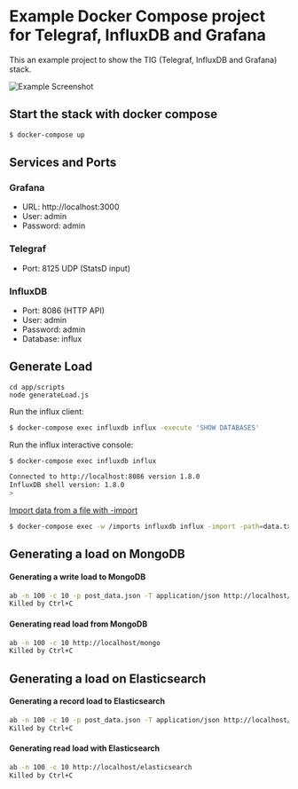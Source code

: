 # Example Docker Compose project for Telegraf, InfluxDB and Grafana

This an example project to show the TIG (Telegraf, InfluxDB and Grafana) stack.

![Example Screenshot](./example.png?raw=true "Example Screenshot")

## Start the stack with docker compose

```bash
$ docker-compose up
```

## Services and Ports

### Grafana
- URL: http://localhost:3000 
- User: admin 
- Password: admin 

### Telegraf
- Port: 8125 UDP (StatsD input)

### InfluxDB
- Port: 8086 (HTTP API)
- User: admin 
- Password: admin 
- Database: influx

## Generate Load
```
cd app/scripts
node generateLoad.js
```

Run the influx client:

```bash
$ docker-compose exec influxdb influx -execute 'SHOW DATABASES'
```

Run the influx interactive console:

```bash
$ docker-compose exec influxdb influx

Connected to http://localhost:8086 version 1.8.0
InfluxDB shell version: 1.8.0
>
```

[Import data from a file with -import](https://docs.influxdata.com/influxdb/v1.8/tools/shell/#import-data-from-a-file-with-import)

```bash
$ docker-compose exec -w /imports influxdb influx -import -path=data.txt -precision=s
```

##  Generating a load on MongoDB

#### Generating a write load to MongoDB
```bash
ab -n 100 -c 10 -p post_data.json -T application/json http://localhost/mongo
Killed by Ctrl+C
```
#### Generating read load from MongoDB
```bash
ab -n 100 -c 10 http://localhost/mongo
Killed by Ctrl+C
```

##  Generating a load on Elasticsearch

#### Generating a record load to Elasticsearch
```bash
ab -n 100 -c 10 -p post_data.json -T application/json http://localhost/elasticsearch
Killed by Ctrl+C
```
#### Generating read load with Elasticsearch
```bash
ab -n 100 -c 10 http://localhost/elasticsearch
Killed by Ctrl+C
```
